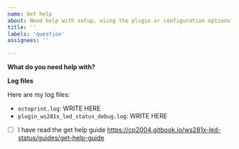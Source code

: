 ```yaml
---
name: Get help
about: Need help with setup, using the plugin or configuration options?
title: ''
labels: 'question'
assignees: ''

---
```


**What do you need help with?**

<!-- 
    Please include as much detail as possible in this section. Anything you think might be relevant, include it. Even the stuff that might not be.
    I respond to a high volume of issues across the OctoPrint community, providing as much information here as possible helps me help you faster.
    Thank you for your cooperation!
-->

**Log files**
<!-- ALWAYS include the logs. Even if you think they are irrelevant, please include them. Find both files in the logging panel within OctoPrint -->
Here are my log files:
* `octoprint.log`: WRITE HERE
* `plugin_ws281x_led_status_debug.log`: WRITE HERE

<!-- add an x in the box to make it [x] AFTER reading the full guide -->

* [ ] I have read the get help guide https://cp2004.gitbook.io/ws281x-led-status/guides/get-help-guide
